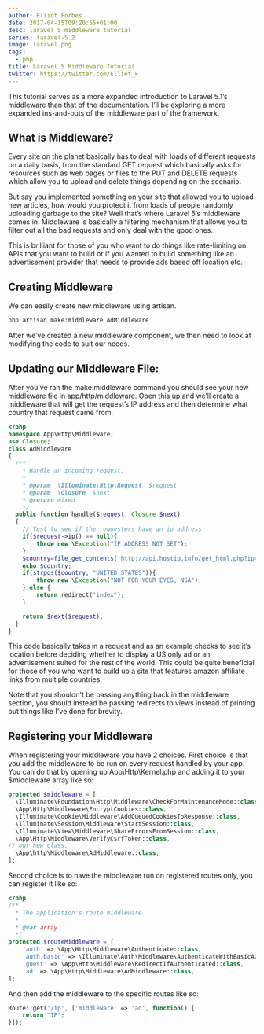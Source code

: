 ```yaml
---
author: Elliot Forbes
date: 2017-04-15T09:20:55+01:00
desc: laravel 5 middleware tutorial
series: laravel-5.2
image: laravel.png
tags:
  - php
title: Laravel 5 Middleware Tutorial
twitter: https://twitter.com/Elliot_F
---
```


<p>This tutorial serves as a more expanded introduction to Laravel 5.1’s middleware than that of the documentation. I’ll be exploring a more expanded ins-and-outs of the middleware part of the framework.</p>

<h2>What is Middleware?</h2>

<p>Every site on the planet basically has to deal with loads of different requests on a daily basis, from the standard GET request which basically asks for resources such as web pages or files to the PUT and DELETE requests which allow you to upload and delete things depending on the scenario.</p>

<p>But say you implemented something on your site that allowed you to upload new articles, how would you protect it from loads of people randomly uploading garbage to the site? Well that’s where Laravel 5’s middleware comes in. Middleware is basically a filtering mechanism that allows you to filter out all the bad requests and only deal with the good ones.</p>

<p>This is brilliant for those of you who want to do things like rate-limiting on APIs that you want to build or if you wanted to build something like an advertisement provider that needs to provide ads based off location etc.</p>

<h2>Creating Middleware</h2>

<p>We can easily create new middleware using artisan.</p>

```bash
php artisan make:middleware AdMiddleware
```

<p>After we’ve created a new middleware component, we then need to look at modifying the code to suit our needs.</p>

<h2>Updating our Middleware File:</h2>

<p>After you’ve ran the make:middleware command you should see your new middleware file in app/http/middleware. Open this up and we’ll create a middleware that will get the request’s IP address and then determine what country that request came from.</p>

```php
<?php
namespace App\Http\Middleware;
use Closure;
class AdMiddleware
{
  /**
    * Handle an incoming request.
    *
    * @param  \Illuminate\Http\Request  $request
    * @param  \Closure  $next
    * @return mixed
    */
  public function handle($request, Closure $next)
  {
    // Test to see if the requesters have an ip address.
    if($request->ip() == null){
        throw new \Exception("IP ADDRESS NOT SET");
    }
    $country=file_get_contents('http://api.hostip.info/get_html.php?ip=' . $request->ip());
    echo $country;
    if(strpos($country, "UNITED STATES")){
        throw new \Exception("NOT FOR YOUR EYES, NSA");
    } else {
        return redirect("index");
    }

    return $next($request);
  }
}
```

<p>This code basically takes in a request and as an example checks to see it’s location before deciding whether to display a US only ad or an advertisement suited for the rest of the world.
This could be quite beneficial for those of you who want to build up a site that features amazon affiliate links from multiple countries.</p>

<p>Note that you shouldn't be passing anything back in the middleware section, you should instead be passing redirects to views instead of printing out things like I've done for brevity.</p>

<h2>Registering your Middleware</h2>

<p>When registering your middleware you have 2 choices. First choice is that you add the middleware to be run on every request handled by your app. You can do that by opening up App\Http\Kernel.php and adding it to your $middleware array like so:</p>

```php
protected $middleware = [
  \Illuminate\Foundation\Http\Middleware\CheckForMaintenanceMode::class,
  \App\Http\Middleware\EncryptCookies::class,
  \Illuminate\Cookie\Middleware\AddQueuedCookiesToResponse::class,
  \Illuminate\Session\Middleware\StartSession::class,
  \Illuminate\View\Middleware\ShareErrorsFromSession::class,
  \App\Http\Middleware\VerifyCsrfToken::class,
// our new class.
  \App\http\Middleware\AdMiddleware::class,
];
```

<p>Second choice is to have the middleware run on registered routes only, you can register it like so:</p>

```php
<?php
/**
  * The application's route middleware.
  *
  * @var array
  */
protected $routeMiddleware = [
    'auth' => \App\Http\Middleware\Authenticate::class,
    'auth.basic' => \Illuminate\Auth\Middleware\AuthenticateWithBasicAuth::class,
    'guest' => \App\Http\Middleware\RedirectIfAuthenticated::class,
    'ad' => \App\Http\Middleware\AdMiddleware::class,
];
```

<p>And then add the middleware to the specific routes like so:</p>

```php
Route::get('/ip', ['middleware' => 'ad', function() {
    return "IP";
}]);
```
